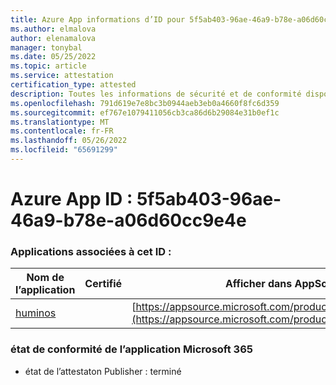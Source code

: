 ```yaml
---
title: Azure App informations d’ID pour 5f5ab403-96ae-46a9-b78e-a06d60cc9e4e
ms.author: elmalova
author: elenamalova
manager: tonybal
ms.date: 05/25/2022
ms.topic: article
ms.service: attestation
certification_type: attested
description: Toutes les informations de sécurité et de conformité disponibles pour 5f5ab403-96ae-46a9-b78e-a06d60cc9e4e.
ms.openlocfilehash: 791d619e7e8bc3b0944aeb3eb0a4660f8fc6d359
ms.sourcegitcommit: ef767e1079411056cb3ca86d6b29084e31b0ef1c
ms.translationtype: MT
ms.contentlocale: fr-FR
ms.lasthandoff: 05/26/2022
ms.locfileid: "65691299"
---
```

# <a name="azure-app-id-5f5ab403-96ae-46a9-b78e-a06d60cc9e4e"></a>Azure App ID : 5f5ab403-96ae-46a9-b78e-a06d60cc9e4e


### <a name="apps-associated-with-this-id"></a>Applications associées à cet ID :
| **Nom de l’application** | **Certifié** | **Afficher dans AppSource** |
|--------------|---------------|-----------------------|
| [huminos](../forward/WA200003308.md) |  | [https://appsource.microsoft.com/product/office/WA200003308](https://appsource.microsoft.com/product/office/WA200003308) |

### <a name="microsoft-365-app-compliance-status"></a>état de conformité de l’application Microsoft 365
- état de l’attestaton Publisher : terminé
